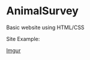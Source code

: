 # AnimalSurvey
Basic website using HTML/CSS

Site Example:

[Imgur](https://i.imgur.com/7oUll92l.png)

